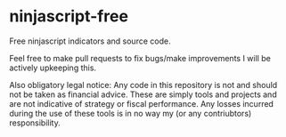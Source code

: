 # ninjascript-free
Free ninjascript indicators and source code.

Feel free to make pull requests to fix bugs/make improvements I will be actively upkeeping this.

Also obligatory legal notice: Any code in this repository is not and should not be taken as financial advice. These are simply tools and projects and are not indicative of strategy or fiscal performance. Any losses incurred during the use of these tools is in no way my (or any contriubtors) responsibility.

